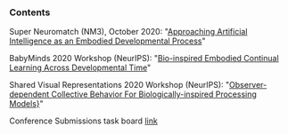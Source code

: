 ### Contents

Super Neuromatch (NM3), October 2020: "[Approaching Artificial Intelligence as an Embodied Developmental Process](https://github.com/Orthogonal-Research-Lab/Conference-Submissions/blob/master/Neuromatch-abstract.md)"

BabyMinds 2020 Workshop (NeurIPS): "[Bio-inspired Embodied Continual Learning Across Developmental Time](https://github.com/Orthogonal-Research-Lab/Conference-Submissions/blob/master/BabyMinds%20(Developmental%20Realism)/NeurIPS-BabyMinds-submission.tex)"

Shared Visual Representations 2020 Workshop (NeurIPS): "[Observer-dependent Collective Behavior For Biologically-inspired Processing Models}](https://github.com/Orthogonal-Research-Lab/Conference-Submissions/blob/master/Shared%20Representations%20(Viewpoints)/NeurIPS-shared-representations.tex)"

Conference Submissions task board  [link](https://github.com/Orthogonal-Research-Lab/Conference-Submissions/projects/1)

